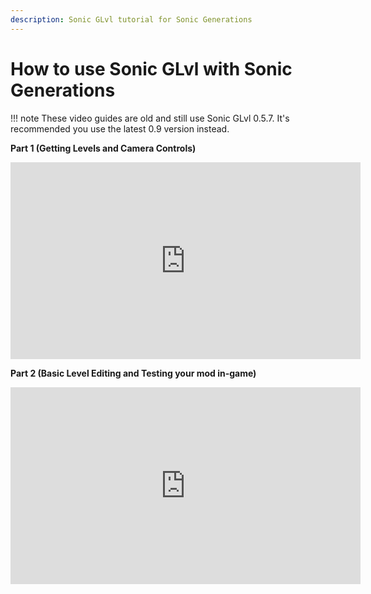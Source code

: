 ```yaml
---
description: Sonic GLvl tutorial for Sonic Generations
---
```

# How to use Sonic GLvl with Sonic Generations
!!! note
    These video guides are old and still use Sonic GLvl 0.5.7. It's recommended you use the latest 0.9 version instead.

**Part 1 (Getting Levels and Camera Controls)**
<iframe width="560" height="315" src="https://www.youtube.com/embed/e6olKDqFkR8" title="YouTube video player" frameborder="0" allow="accelerometer; autoplay; clipboard-write; encrypted-media; gyroscope; picture-in-picture" allowfullscreen></iframe>

**Part 2 (Basic Level Editing and Testing your mod in-game)**
<iframe width="560" height="315" src="https://www.youtube.com/embed/F5ILHTlMjgs" title="YouTube video player" frameborder="0" allow="accelerometer; autoplay; clipboard-write; encrypted-media; gyroscope; picture-in-picture" allowfullscreen></iframe>